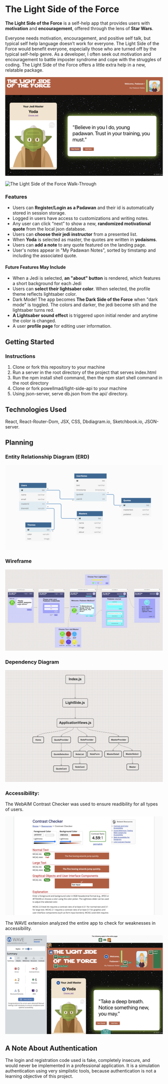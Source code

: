 # The Light Side of the Force
**The Light Side of the Force** is a self-help app that provides users with **motivation** and **encouragement**, offered through the lens of **Star Wars**. 

Everyone needs motivation, encouragement, and positive self talk, but typical self help language doesn’t work for everyone. The Light Side of the Force would benefit everyone, especially those who are turned off by the typical self-help genre. As a developer, I often seek out motivation and encouragement to battle imposter syndrome and cope with the struggles of coding. The Light Side of the Force offers a little extra help in a new, relatable package.

<!-- Images of the Landing Page -->
![The Light Side of the Force Landing Page](/src/images/light-side-home.png)

![The Light Side of the Force Walk-Through](/src/images/light-side-gif.png)



### Features
- Users can **Register/Login as a Padawan** and their id is automatically stored in session storage.
- Logged in users have access to customizations and writing notes.
- Any user can click “next” to show a new, **randomized motivational quote** from the local json database.
- Users can **choose their jedi instructor** from a presented list.
- When **Yoda** is selected as master, the quotes are written in **yodaisms**.
- Users can **add a note** to any quote featured on the landing page.
- User's notes appear in "My Padawan Notes", sorted by timstamp and including the associated quote.

#### Future Features May Include
- When a Jedi is selected, **an "about" button** is rendered, which features a short background for each Jedi
- Users can **select their lightsaber color**. When selected, the profile theme reflects lightsaber color.
- Dark Mode! The app becomes **The Dark Side of the Force** when "dark mode" is toggled. The colors and darker, the jedi become sith and the lightsaber turns red. 
- **A Lightsaber sound effect** is triggered upon initial render and anytime the color is changed.
- A user **profile page** for editing user information.

## Getting Started 

### Instructions
1. Clone or fork this repository to your machine
2. Run a server in the root directory of the project that serves index.html
3. Run the npm install shell command, then the npm start shell command in the root directory
4. Clone or fork powellmad/light-side-api to your machine 
5. Using json-server, serve db.json from the api/ directory.

## Technologies Used
React, React-Router-Dom, JSX, CSS, Dbdiagram.io, Sketchbook.io, JSON-server.

## Planning

### Entity Relationship Diagram (ERD)
![The Light Side of the Force ERD](/src/images/erd.png)

### Wireframe
![The Light Side of the Force Wireframe](/src/images/wireframe.png)

### Dependency Diagram
![The Light Side of the Force Dependency Graph](/src/images/dependency.png)

### Accessibility:
The WebAIM Contrast Checker was used to ensure readibility for all types of users. 

![The Light Side of the Force Contrast Checker](/src/images/contrast-check.png)

The WAVE extension analyzed the entire app to check for weaknesses in accessibility. 

![The Light Side of the Force WAVE Evaluation](/src/images/wave-evaluation.png)

## A Note About Authentication
The login and registration code used is fake, completely insecure, and would never be implemented in a professional application. It is a simulation authentication using very simplistic tools, because authentication is not a learning objective of this project.